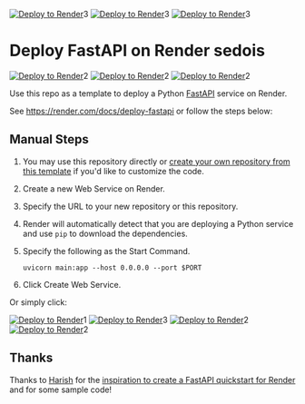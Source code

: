 [![Deploy to Render](https://render.com/images/deploy-to-render-button.svg)](https://render.com/deploy?repo=https://github.com/render-examples/fastapi)3
[![Deploy to Render](https://render.com/images/deploy-to-render-button.svg)](https://render.com/deploy?repo=https://github.com/render-examples/fastapi)3
[![Deploy to Render](https://render.com/images/deploy-to-render-button.svg)](https://render.com/deploy?repo=https://github.com/render-examples/fastapi)3
# Deploy FastAPI on Render sedois
[![Deploy to Render](https://render.com/images/deploy-to-render-button.svg)](https://render.com/deploy?repo=https://github.com/render-examples/fastapi)2
[![Deploy to Render](https://render.com/images/deploy-to-render-button.svg)](https://render.com/deploy?repo=https://github.com/render-examples/fastapi)2
[![Deploy to Render](https://render.com/images/deploy-to-render-button.svg)](https://render.com/deploy?repo=https://github.com/render-examples/fastapi)2

Use this repo as a template to deploy a Python [FastAPI](https://fastapi.tiangolo.com) service on Render.

See https://render.com/docs/deploy-fastapi or follow the steps below:

## Manual Steps

1. You may use this repository directly or [create your own repository from this template](https://github.com/render-examples/fastapi/generate) if you'd like to customize the code.
2. Create a new Web Service on Render.
3. Specify the URL to your new repository or this repository.
4. Render will automatically detect that you are deploying a Python service and use `pip` to download the dependencies.
5. Specify the following as the Start Command.

    ```shell
    uvicorn main:app --host 0.0.0.0 --port $PORT
    ```

6. Click Create Web Service.

Or simply click:

[![Deploy to Render](https://render.com/images/deploy-to-render-button.svg)](https://render.com/deploy?repo=https://github.com/render-examples/fastapi)1
[![Deploy to Render](https://render.com/images/deploy-to-render-button.svg)](https://render.com/deploy?repo=https://github.com/render-examples/fastapi)3
[![Deploy to Render](https://render.com/images/deploy-to-render-button.svg)](https://render.com/deploy?repo=https://github.com/render-examples/fastapi)2
[![Deploy to Render](https://render.com/images/deploy-to-render-button.svg)](https://render.com/deploy?repo=https://github.com/render-examples/fastapi)2


## Thanks

Thanks to [Harish](https://harishgarg.com) for the [inspiration to create a FastAPI quickstart for Render](https://twitter.com/harishkgarg/status/1435084018677010434) and for some sample code!
